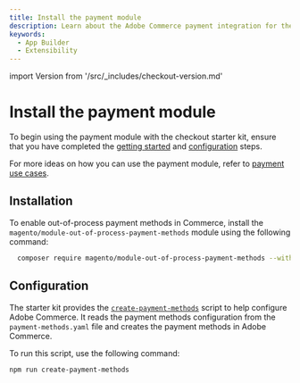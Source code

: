 ```yaml
---
title: Install the payment module
description: Learn about the Adobe Commerce payment integration for the checkout starter kit and how you can get started.
keywords:
  - App Builder
  - Extensibility
---
```


import Version from '/src/_includes/checkout-version.md'

# Install the payment module

To begin using the payment module with the checkout starter kit, ensure that you have completed the [getting started](./getting-started.md) and [configuration](./configure.md) steps.

For more ideas on how you can use the payment module, refer to [payment use cases](./payment-use-cases.md).

## Installation

<Version />

To enable out-of-process payment methods in Commerce, install the `magento/module-out-of-process-payment-methods` module using the following command:

```bash
  composer require magento/module-out-of-process-payment-methods --with-dependencies
```

## Configuration

The starter kit provides the [`create-payment-methods`](https://github.com/adobe/commerce-checkout-starter-kit/blob/main/scripts/create-payment-methods.js) script to help configure Adobe Commerce. It reads the payment methods configuration from the `payment-methods.yaml` file and creates the payment methods in Adobe Commerce.

To run this script, use the following command:

```bash
npm run create-payment-methods
```

